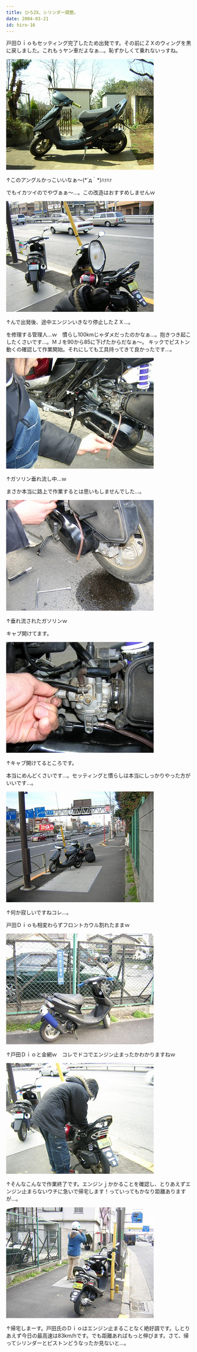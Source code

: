 ```yaml
---
title: ひろZX、シリンダー調整。
date: 2004-03-21
id: hiro-16
---
```



<p class="sentence spacing10">戸田Ｄｉｏもセッティング完了したため出発です。その前にＺＸのウィングを黒に戻しました。これもぅヤン車だよなぁ...。恥ずかしくて乗れないっすね。 </p>
<div class="center spacing"><img src="/photo/diary/2004.03.21_zx9.jpg" alt=""></div>
<p class="sentence">↑このアングルかっこいいなぁ～(*´д｀*)ﾊｧﾊｧ</p>
<p class="sentence spacing10">でもイカツイのでやヴぁぁ～...。この改造はおすすめしませんｗ </p>
<div class="center spacing"><img src="/photo/diary/2004.03.21_zx10.jpg" alt=""></div>
<p class="sentence">↑んで出発後、途中エンジンいきなり停止したＺＸ...。</p>
<p class="sentence spacing10">を修理する管理人...ｗ　慣らし100kmじゃダメだったのかなぁ...。抱きつき起こしたくさいです...。ＭＪを90から85に下げたからだなぁ～。 キックでピストン動くの確認して作業開始。それにしても工具持ってきて良かったです...。 </p>
<div class="center spacing"><img src="/photo/diary/2004.03.21_zx11.jpg" alt=""></div>
<p class="sentence">↑ガソリン垂れ流し中...ｗ</p>
<p class="sentence spacing10">まさか本当に路上で作業するとは思いもしませんでした...。 </p>
<div class="center spacing"><img src="/photo/diary/2004.03.21_zx12.jpg" alt=""></div>
<p class="sentence">↑垂れ流されたガソリンｗ</p>
<p class="sentence spacing10">キャブ開けてます。 </p>
<div class="center spacing"><img src="/photo/diary/2004.03.21_zx13.jpg" alt=""></div>
<p class="sentence">↑キャブ開けてるところです。</p>
<p class="sentence spacing10">本当にめんどくさいです...。セッティングと慣らしは本当にしっかりやった方がいいです...。 </p>
<div class="center spacing"><img src="/photo/diary/2004.03.21_zx14.jpg" alt=""></div>
<p class="sentence">↑何か寂しいですねコレ...。</p>
<p class="sentence spacing10">戸田Ｄｉｏも相変わらずフロントカウル割れたままｗ </p>
<div class="center spacing"><img src="/photo/diary/2004.03.21_zx15.jpg" alt=""></div>
<p class="sentence spacing10">↑戸田Ｄｉｏと金網ｗ　コレでドコでエンジン止まったかわかりますねｗ</p>
<div class="center spacing"><img src="/photo/diary/2004.03.21_zx16.jpg" alt=""></div>
<p class="sentence spacing10">↑そんなこんなで作業終了です。エンジンｊかかることを確認し、とりあえずエンジン止まらないウチに急いで帰宅します！っていってもかなり距離ありますが...。 </p>
<div class="center spacing"><img src="/photo/diary/2004.03.21_zx17.jpg" alt=""></div>
<p class="sentence">↑帰宅しまーす。戸田氏のＤｉｏはエンジン止まることなく絶好調です。しとりあえず今日の最高速は83km/hです。でも距離あればもっと伸びます。さて、帰ってシリンダーとピストンどうなったか見ないと...。 </p>
